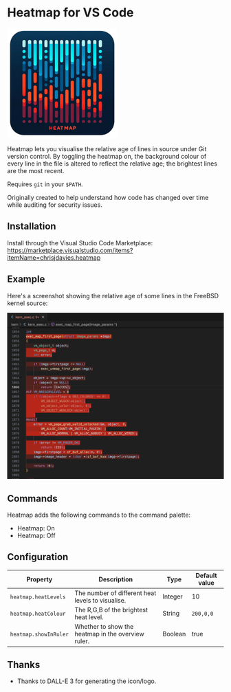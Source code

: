 # Heatmap for VS Code

![Heatmap](images/icon.png)

Heatmap lets you visualise the relative age of lines in source under Git version
control.  By toggling the heatmap on, the background colour of every line in the
file is altered to reflect the relative age; the brightest lines are the most
recent.

Requires `git` in your `$PATH`.

Originally created to help understand how code has changed over time while
auditing for security issues.

## Installation

Install through the Visual Studio Code Marketplace:
https://marketplace.visualstudio.com/items?itemName=chrisjdavies.heatmap

## Example

Here's a screenshot showing the relative age of some lines in the FreeBSD kernel
source:

![Screenshot](images/screenshot.png)

## Commands

Heatmap adds the following commands to the command palette:

- Heatmap: On
- Heatmap: Off

## Configuration

|Property|Description|Type|Default value|
|---|---|---|---|
|`heatmap.heatLevels`|The number of different heat levels to visualise.|Integer|10|
|`heatmap.heatColour`|The R,G,B of the brightest heat level.|String|`200,0,0`|
|`heatmap.showInRuler`|Whether to show the heatmap in the overview ruler.|Boolean|true|

## Thanks

- Thanks to DALL-E 3 for generating the icon/logo.
